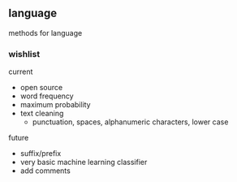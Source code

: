 ## language
methods for language


### wishlist
current
- open source
- word frequency
- maximum probability
- text cleaning
	- punctuation, spaces, alphanumeric characters, lower case

future
- suffix/prefix
- very basic machine learning classifier
- add comments
